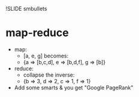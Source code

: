 !SLIDE smbullets

# map-reduce

* map:
  * [a, e, g] becomes:
  * {a => [b,c,d], e => [b,d,f], g => [b]}
* reduce:
  * collapse the inverse:
  * {b => 3, d => 2, c => 1, f => 1}
* Add some smarts &amp; you get "Google PageRank"

